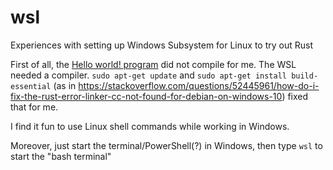 # wsl
Experiences with setting up Windows Subsystem for Linux to try out Rust

First of all, the [Hello world! program](https://doc.rust-lang.org/book/ch01-02-hello-world.html) did not compile for me. The WSL needed a compiler.
`sudo apt-get update` and `sudo apt-get install build-essential` (as in <https://stackoverflow.com/questions/52445961/how-do-i-fix-the-rust-error-linker-cc-not-found-for-debian-on-windows-10>) fixed that for me.

I find it fun to use Linux shell commands while working in Windows.

Moreover, just start the terminal/PowerShell(?) in Windows, then type `wsl` to start the "bash terminal"
